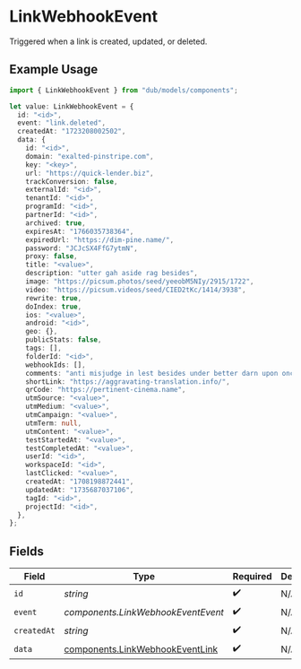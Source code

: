 # LinkWebhookEvent

Triggered when a link is created, updated, or deleted.

## Example Usage

```typescript
import { LinkWebhookEvent } from "dub/models/components";

let value: LinkWebhookEvent = {
  id: "<id>",
  event: "link.deleted",
  createdAt: "1723208002502",
  data: {
    id: "<id>",
    domain: "exalted-pinstripe.com",
    key: "<key>",
    url: "https://quick-lender.biz",
    trackConversion: false,
    externalId: "<id>",
    tenantId: "<id>",
    programId: "<id>",
    partnerId: "<id>",
    archived: true,
    expiresAt: "1766035738364",
    expiredUrl: "https://dim-pine.name/",
    password: "JCJcSX4FfG7ytmN",
    proxy: false,
    title: "<value>",
    description: "utter gah aside rag besides",
    image: "https://picsum.photos/seed/yeeobM5NIy/2915/1722",
    video: "https://picsum.videos/seed/CIED2tKc/1414/3938",
    rewrite: true,
    doIndex: true,
    ios: "<value>",
    android: "<id>",
    geo: {},
    publicStats: false,
    tags: [],
    folderId: "<id>",
    webhookIds: [],
    comments: "anti misjudge in lest besides under better darn upon once",
    shortLink: "https://aggravating-translation.info/",
    qrCode: "https://pertinent-cinema.name",
    utmSource: "<value>",
    utmMedium: "<value>",
    utmCampaign: "<value>",
    utmTerm: null,
    utmContent: "<value>",
    testStartedAt: "<value>",
    testCompletedAt: "<value>",
    userId: "<id>",
    workspaceId: "<id>",
    lastClicked: "<value>",
    createdAt: "1708198872441",
    updatedAt: "1735687037106",
    tagId: "<id>",
    projectId: "<id>",
  },
};
```

## Fields

| Field                                                                              | Type                                                                               | Required                                                                           | Description                                                                        |
| ---------------------------------------------------------------------------------- | ---------------------------------------------------------------------------------- | ---------------------------------------------------------------------------------- | ---------------------------------------------------------------------------------- |
| `id`                                                                               | *string*                                                                           | :heavy_check_mark:                                                                 | N/A                                                                                |
| `event`                                                                            | *components.LinkWebhookEventEvent*                                                 | :heavy_check_mark:                                                                 | N/A                                                                                |
| `createdAt`                                                                        | *string*                                                                           | :heavy_check_mark:                                                                 | N/A                                                                                |
| `data`                                                                             | [components.LinkWebhookEventLink](../../models/components/linkwebhookeventlink.md) | :heavy_check_mark:                                                                 | N/A                                                                                |